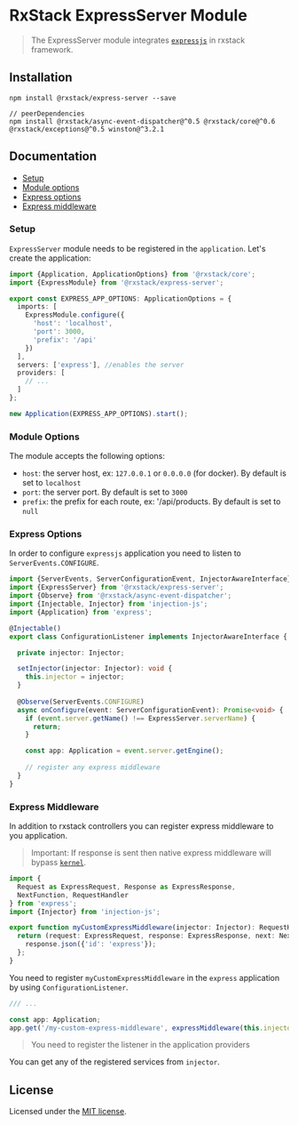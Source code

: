 # RxStack ExpressServer Module

> The ExpressServer module integrates [`expressjs`](https://expressjs.com) in rxstack framework.

## Installation

```
npm install @rxstack/express-server --save

// peerDependencies
npm install @rxstack/async-event-dispatcher@^0.5 @rxstack/core@^0.6 @rxstack/exceptions@^0.5 winston@^3.2.1
```

## Documentation

* [Setup](#setup)
* [Module options](#module-options)
* [Express options](#express-options)
* [Express middleware](#express-middleware)

### <a name="setup"></a>  Setup
`ExpressServer` module needs to be registered in the `application`. Let's create the application:

```typescript
import {Application, ApplicationOptions} from '@rxstack/core';
import {ExpressModule} from '@rxstack/express-server';

export const EXPRESS_APP_OPTIONS: ApplicationOptions = {
  imports: [
    ExpressModule.configure({
      'host': 'localhost',
      'port': 3000,
      'prefix': '/api'
    })
  ],
  servers: ['express'], //enables the server
  providers: [
    // ...
  ]
};

new Application(EXPRESS_APP_OPTIONS).start();
```

### <a name="module-options"></a>  Module Options
The module accepts the following options:
- `host`: the server host, ex: `127.0.0.1` or `0.0.0.0` (for docker). By default is set to `localhost`
- `port`: the server port. By default is set to `3000`
- `prefix`: the prefix for each route, ex: '/api/products. By default is set to `null`

### <a name="express-options"></a>  Express Options
In order to configure `expressjs` application you need to listen to `ServerEvents.CONFIGURE`.

```typescript
import {ServerEvents, ServerConfigurationEvent, InjectorAwareInterface} from '@rxstack/core';
import {ExpressServer} from '@rxstack/express-server';
import {Observe} from '@rxstack/async-event-dispatcher';
import {Injectable, Injector} from 'injection-js';
import {Application} from 'express';

@Injectable()
export class ConfigurationListener implements InjectorAwareInterface {

  private injector: Injector;

  setInjector(injector: Injector): void {
    this.injector = injector;
  }
  
  @Observe(ServerEvents.CONFIGURE)
  async onConfigure(event: ServerConfigurationEvent): Promise<void> {
    if (event.server.getName() !== ExpressServer.serverName) {
      return;
    }

    const app: Application = event.server.getEngine();
    
    // register any express middleware
  }
}
```

### <a name="express-middleware"></a>  Express Middleware
In addition to rxstack controllers you can register express middleware to you application.

> Important: If response is sent then native express middleware will bypass [`kernel`](../core/docs/kernel.md).

```typescript
import {
  Request as ExpressRequest, Response as ExpressResponse,
  NextFunction, RequestHandler
} from 'express';
import {Injector} from 'injection-js';

export function myCustomExpressMiddleware(injector: Injector): RequestHandler {
  return (request: ExpressRequest, response: ExpressResponse, next: NextFunction): void => {
    response.json({'id': 'express'});
  };
}
```
You need to register `myCustomExpressMiddleware` in the `express` application by using `ConfigurationListener`.

```typescript
/// ... 

const app: Application;
app.get('/my-custom-express-middleware', expressMiddleware(this.injector));
```

> You need to register the listener in the application providers

You can get any of the registered services from `injector`.



## License

Licensed under the [MIT license](../../LICENSE).
